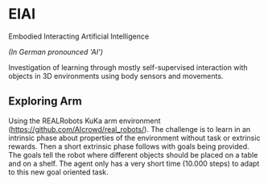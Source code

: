# EIAI
Embodied Interacting Artificial Intelligence

*(In German pronounced 'AI')*

Investigation of learning through mostly self-supervised interaction with objects in 3D environments using body sensors and movements.

## Exploring Arm
Using the REALRobots KuKa arm environment (https://github.com/AIcrowd/real_robots/). The challenge is to learn in an intrinsic phase about properties of the environment without task or extrinsic rewards. Then a short extrinsic phase follows with goals being provided. The goals tell the robot where different objects should be placed on a table and on a shelf. The agent only has a very short time (10.000 steps) to adapt to this new goal oriented task.
